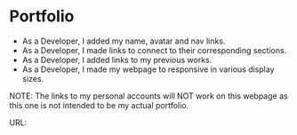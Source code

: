 # Portfolio
* As a Developer, I added my name, avatar and nav links.
* As a Developer, I made links to connect to their corresponding sections.
* As a Developer, I added links to my previous works.
* As a Developer, I made my webpage to responsive in various display sizes.

NOTE:
The links to my personal accounts will NOT work on this webpage as this one is not intended to be my actual portfolio.

URL: 
